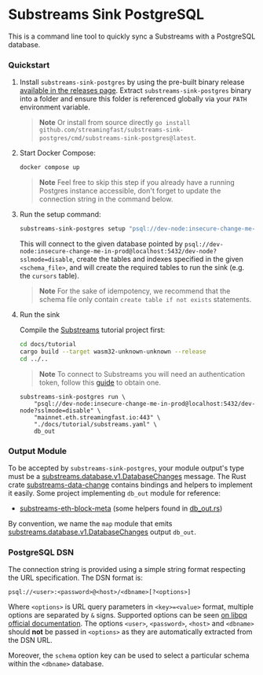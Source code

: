 # Substreams Sink PostgreSQL

This is a command line tool to quickly sync a Substreams with a PostgreSQL database.

### Quickstart

1. Install `substreams-sink-postgres` by using the pre-built binary release [available in the releases page](https://github.com/streamingfast/substreams-sink-postgres/releases). Extract `substreams-sink-postgres` binary into a folder and ensure this folder is referenced globally via your `PATH` environment variable.

    > **Note** Or install from source directly `go install github.com/streamingfast/substreams-sink-postgres/cmd/substreams-sink-postgres@latest`.

1. Start Docker Compose:

    ```bash
    docker compose up
    ```

    > **Note** Feel free to skip this step if you already have a running Postgres instance accessible, don't forget to update the connection string in the command below.

1. Run the setup command:

    ```bash
    substreams-sink-postgres setup "psql://dev-node:insecure-change-me-in-prod@localhost:5432/dev-node?sslmode=disable" docs/tutorial/schema.sql
    ```

    This will connect to the given database pointed by `psql://dev-node:insecure-change-me-in-prod@localhost:5432/dev-node?sslmode=disable`, create the tables and indexes specified in the given `<schema_file>`, and will create the required tables to run the sink (e.g. the `cursors` table).

    > **Note** For the sake of idempotency, we recommend that the schema file only contain `create table if not exists` statements.

1. Run the sink

    Compile the [Substreams](./docs/tutorial/substreams.yaml) tutorial project first:

    ```bash
    cd docs/tutorial
    cargo build --target wasm32-unknown-unknown --release
    cd ../..
    ```

    > **Note** To connect to Substreams you will need an authentication token, follow this [guide](https://substreams.streamingfast.io/reference-and-specs/authentication) to obtain one.

    ```shell
    substreams-sink-postgres run \
        "psql://dev-node:insecure-change-me-in-prod@localhost:5432/dev-node?sslmode=disable" \
        "mainnet.eth.streamingfast.io:443" \
        "./docs/tutorial/substreams.yaml" \
        db_out
    ```

### Output Module

To be accepted by `substreams-sink-postgres`, your module output's type must be a [substreams.database.v1.DatabaseChanges](https://github.com/streamingfast/substreams-database-change/blob/develop/proto/substreams/sink/database/v1/database.proto#L7) message. The Rust crate [substreams-data-change](https://github.com/streamingfast/substreams-database-change) contains bindings and helpers to implement it easily. Some project implementing `db_out` module for reference:
- [substreams-eth-block-meta](https://github.com/streamingfast/substreams-eth-block-meta/blob/master/src/lib.rs#L35) (some helpers found in [db_out.rs](https://github.com/streamingfast/substreams-eth-block-meta/blob/master/src/db_out.rs#L6))

By convention, we name the `map` module that emits [substreams.database.v1.DatabaseChanges](https://github.com/streamingfast/substreams-database-change/blob/develop/proto/substreams/sink/database/v1/database.proto#L7) output `db_out`.

### PostgreSQL DSN

The connection string is provided using a simple string format respecting the URL specification. The DSN format is:

```
psql://<user>:<password>@<host>/<dbname>[?<options>]
```

Where `<options>` is URL query parameters in `<key>=<value>` format, multiple options are separated by `&` signs. Supported options can be seen [on libpq official documentation](https://www.postgresql.org/docs/current/libpq-connect.html#LIBPQ-PARAMKEYWORDS). The options `<user>`, `<password>`, `<host>` and `<dbname>` should **not** be passed in `<options>` as they are automatically extracted from the DSN URL.

Moreover, the `schema` option key can be used to select a particular schema within the `<dbname>` database.
